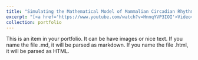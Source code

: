 ```yaml
---
title: "Simulating the Mathematical Model of Mammalian Circadian Rhythm"
excerpt: "[<a href='https://www.youtube.com/watch?v=HnnqYVP3IOI'>Video</a>]<br/><img src='/images/500x300.png'>"
collection: portfolio
---
```


This is an item in your portfolio. It can be have images or nice text. If you name the file .md, it will be parsed as markdown. If you name the file .html, it will be parsed as HTML. 
